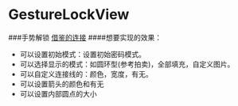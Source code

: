 # GestureLockView
###手势解锁
[借鉴的连接](http://blog.csdn.net/lmj623565791/article/details/36236113)
####想要实现的效果：<br>
  * 可以设置初始模式：设置初始密码模式。
  * 可以选择显示的模式：如圆环型(参考拍卖)，全部填充，自定义图片。
  * 可以自定义连接线的：颜色，宽度，有无。
  * 可以设置箭头的颜色和有无
  * 可以设置内部圆点的大小
